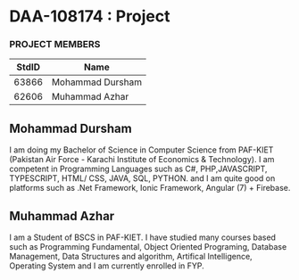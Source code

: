# DAA-108174 : Project #
### PROJECT MEMBERS ###
StdID | Name
------------ | -------------
63866 | Mohammad Dursham
62606 | Muhammad Azhar

## Mohammad Dursham ##

I am doing my Bachelor of Science in Computer Science from PAF-KIET (Pakistan Air Force - Karachi Institute of Economics & Technology). I am competent in Programming Languages such as C#, PHP,JAVASCRIPT, TYPESCRIPT, HTML/ CSS, JAVA, SQL, PYTHON. and I am quite good on platforms such as .Net Framework, Ionic Framework, Angular (7) + Firebase.

## Muhammad Azhar ##

I am a Student of BSCS in PAF-KIET. I have studied many courses based such as Programming Fundamental, Object Oriented Programing, Database Management, Data Structures and algorithm, Artifical Intelligence, Operating System and I am currently enrolled in FYP.
